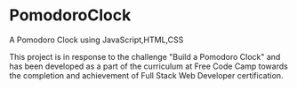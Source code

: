 # PomodoroClock
A  Pomodoro Clock using JavaScript,HTML,CSS

This project is in response to the challenge "Build a Pomodoro Clock" and has been developed as a part of the curriculum at Free Code Camp towards the completion and achievement of Full Stack Web Developer certification.
